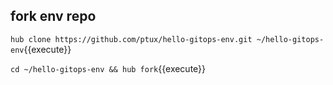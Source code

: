 ## fork env repo

`hub clone https://github.com/ptux/hello-gitops-env.git ~/hello-gitops-env`{{execute}}

`cd ~/hello-gitops-env && hub fork`{{execute}}